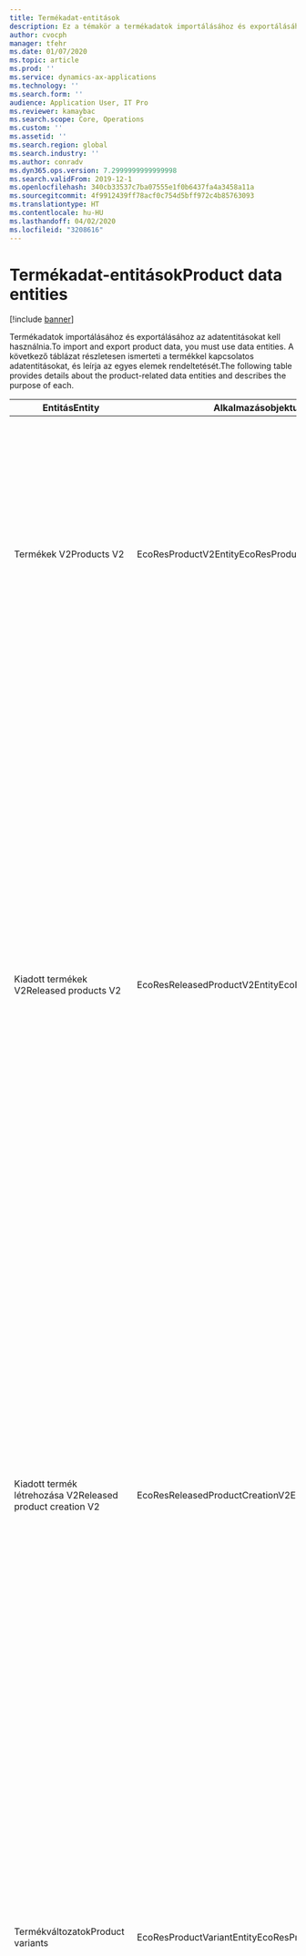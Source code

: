 ```yaml
---
title: Termékadat-entitások
description: Ez a témakör a termékadatok importálásához és exportálásához használt különböző entitásokkal kapcsolatos információkat tartalmazza.
author: cvocph
manager: tfehr
ms.date: 01/07/2020
ms.topic: article
ms.prod: ''
ms.service: dynamics-ax-applications
ms.technology: ''
ms.search.form: ''
audience: Application User, IT Pro
ms.reviewer: kamaybac
ms.search.scope: Core, Operations
ms.custom: ''
ms.assetid: ''
ms.search.region: global
ms.search.industry: ''
ms.author: conradv
ms.dyn365.ops.version: 7.2999999999999998
ms.search.validFrom: 2019-12-1
ms.openlocfilehash: 340cb33537c7ba07555e1f0b6437fa4a3458a11a
ms.sourcegitcommit: 4f9912439ff78acf0c754d5bff972c4b85763093
ms.translationtype: HT
ms.contentlocale: hu-HU
ms.lasthandoff: 04/02/2020
ms.locfileid: "3208616"
---
```

# <a name="product-data-entities"></a><span data-ttu-id="10193-103">Termékadat-entitások</span><span class="sxs-lookup"><span data-stu-id="10193-103">Product data entities</span></span>

[!include [banner](../includes/banner.md)]

<span data-ttu-id="10193-104">Termékadatok importálásához és exportálásához az adatentitásokat kell használnia.</span><span class="sxs-lookup"><span data-stu-id="10193-104">To import and export product data, you must use data entities.</span></span> <span data-ttu-id="10193-105">A következő táblázat részletesen ismerteti a termékkel kapcsolatos adatentitásokat, és leírja az egyes elemek rendeltetését.</span><span class="sxs-lookup"><span data-stu-id="10193-105">The following table provides details about the product-related data entities and describes the purpose of each.</span></span>

| <span data-ttu-id="10193-106">Entitás</span><span class="sxs-lookup"><span data-stu-id="10193-106">Entity</span></span> | <span data-ttu-id="10193-107">Alkalmazásobjektum-fa (AOT) neve (típus)</span><span class="sxs-lookup"><span data-stu-id="10193-107">Application Object Tree (AOT) name (type)</span></span> | <span data-ttu-id="10193-108">Jegyzetek</span><span class="sxs-lookup"><span data-stu-id="10193-108">Notes</span></span> |
|--------|-------------------------------------------|-------|
| <span data-ttu-id="10193-109">Termékek V2</span><span class="sxs-lookup"><span data-stu-id="10193-109">Products V2</span></span> | <span data-ttu-id="10193-110">EcoResProductV2Entity</span><span class="sxs-lookup"><span data-stu-id="10193-110">EcoResProductV2Entity</span></span> | <span data-ttu-id="10193-111">Ez az entitás megosztott termékek – egyedi termékek és alaptermékek importálásához és exportálásához használható.</span><span class="sxs-lookup"><span data-stu-id="10193-111">This entity is used to import and export shared products-distinct products and product masters.</span></span> <span data-ttu-id="10193-112">Lehetővé teszi a frissítéseket.</span><span class="sxs-lookup"><span data-stu-id="10193-112">It allows for updates.</span></span> <span data-ttu-id="10193-113">Nem támogatja a készletalapú SQL-műveleteket.</span><span class="sxs-lookup"><span data-stu-id="10193-113">It doesn't support set-based SQL operations.</span></span> <span data-ttu-id="10193-114">Engedélyezett az Open Data Protocol (OData) esetében.</span><span class="sxs-lookup"><span data-stu-id="10193-114">It's enabled for Open Data Protocol (OData).</span></span> |
| <span data-ttu-id="10193-115">Kiadott termékek V2</span><span class="sxs-lookup"><span data-stu-id="10193-115">Released products V2</span></span> | <span data-ttu-id="10193-116">EcoResReleasedProductV2Entity</span><span class="sxs-lookup"><span data-stu-id="10193-116">EcoResReleasedProductV2Entity</span></span> | <span data-ttu-id="10193-117">Ez az entitás kiadott termékek – egyedi termékek és alaptermékek importálásához és exportálásához használható.</span><span class="sxs-lookup"><span data-stu-id="10193-117">This entity is used to import and export released products-distinct products and product masters.</span></span> <span data-ttu-id="10193-118">Lehetővé teszi a frissítéseket.</span><span class="sxs-lookup"><span data-stu-id="10193-118">It allows for updates.</span></span> <span data-ttu-id="10193-119">A megosztott terméknek már létrehozott állapotban kell lennie.</span><span class="sxs-lookup"><span data-stu-id="10193-119">It requires that the shared product already be created.</span></span> <span data-ttu-id="10193-120">Amikor egy új, megjelent terméket importálnak, a megosztott termék kiadása történik.</span><span class="sxs-lookup"><span data-stu-id="10193-120">When a new released product is imported, a release of the shared product occurs.</span></span> <span data-ttu-id="10193-121">Külön entitások is léteznek, amelyek a kiadott alaptermék és a kiadott egyéni változatok importálására és exportálására használhatók.</span><span class="sxs-lookup"><span data-stu-id="10193-121">There are also separate entities that can be used to import and export released product masters and released distinct variants.</span></span> <span data-ttu-id="10193-122">Ez az entitás nem támogatja a halmazalapú SQL-műveleteket és a törlési műveleteket.</span><span class="sxs-lookup"><span data-stu-id="10193-122">This entity doesn't support set-based SQL operations or delete operations.</span></span> <span data-ttu-id="10193-123">Engedélyezett az OData esetében.</span><span class="sxs-lookup"><span data-stu-id="10193-123">It's enabled for OData.</span></span> |
| <span data-ttu-id="10193-124">Kiadott termék létrehozása V2</span><span class="sxs-lookup"><span data-stu-id="10193-124">Released product creation V2</span></span> | <span data-ttu-id="10193-125">EcoResReleasedProductCreationV2Entity</span><span class="sxs-lookup"><span data-stu-id="10193-125">EcoResReleasedProductCreationV2Entity</span></span> | <span data-ttu-id="10193-126">Ezzel az entitással egy lépésben importálhatók a megosztott termékek és a kiadott termékek.</span><span class="sxs-lookup"><span data-stu-id="10193-126">This entity is used to import shared products and released products in one step.</span></span> <span data-ttu-id="10193-127">Bár támogatja az exportokat, a használata nem ajánlott, mivel az entitás célja a termék létrehozása.</span><span class="sxs-lookup"><span data-stu-id="10193-127">Although it supports exports, that use isn't recommended, because the purpose of the entity is product creation.</span></span> <span data-ttu-id="10193-128">Nem támogat frissítéseket.</span><span class="sxs-lookup"><span data-stu-id="10193-128">It doesn't support updates.</span></span> <span data-ttu-id="10193-129">Mezők korlátozott készletét támogatja (a terméklétrehozásban elérhető mezőket).</span><span class="sxs-lookup"><span data-stu-id="10193-129">It supports a limited set of fields (fields that are available in the product creation dialog box).</span></span> <span data-ttu-id="10193-130">Nem támogatja a készletalapú SQL-műveleteket.</span><span class="sxs-lookup"><span data-stu-id="10193-130">It doesn't support set-based SQL operations.</span></span> <span data-ttu-id="10193-131">Nem jelenik meg az OData-n keresztül.</span><span class="sxs-lookup"><span data-stu-id="10193-131">It isn't exposed through OData.</span></span> |
| <span data-ttu-id="10193-132">Termékváltozatok</span><span class="sxs-lookup"><span data-stu-id="10193-132">Product variants</span></span> | <span data-ttu-id="10193-133">EcoResProductVariantEntity</span><span class="sxs-lookup"><span data-stu-id="10193-133">EcoResProductVariantEntity</span></span> | <span data-ttu-id="10193-134">Ez az entitás a megosztott termékváltozatok importálásához és exportálásához használható.</span><span class="sxs-lookup"><span data-stu-id="10193-134">This entity is used to import and export shared product variants.</span></span> <span data-ttu-id="10193-135">Lehetővé teszi a frissítéseket.</span><span class="sxs-lookup"><span data-stu-id="10193-135">It allows for updates.</span></span> <span data-ttu-id="10193-136">Szükséges, hogy a dimenzióértékek már létre legyenek hozva.</span><span class="sxs-lookup"><span data-stu-id="10193-136">It requires that dimension values already be created.</span></span> <span data-ttu-id="10193-137">Az integrációs kulcs az alaptermék és a termékdimenziók.</span><span class="sxs-lookup"><span data-stu-id="10193-137">The integration key is the product master plus product dimensions.</span></span> <span data-ttu-id="10193-138">Az entitás nem támogatja a készletalapú SQL-műveleteket.</span><span class="sxs-lookup"><span data-stu-id="10193-138">This entity doesn't support set-based SQL operations.</span></span> <span data-ttu-id="10193-139">Engedélyezett az OData esetében.</span><span class="sxs-lookup"><span data-stu-id="10193-139">It's enabled for OData.</span></span> <span data-ttu-id="10193-140">Támogatja a törlési műveleteket.</span><span class="sxs-lookup"><span data-stu-id="10193-140">It supports delete operations.</span></span> <span data-ttu-id="10193-141">Nem terjeszthető ki új termékdimenziók hozzáadásával.</span><span class="sxs-lookup"><span data-stu-id="10193-141">It can't be extended through the addition of new product dimensions.</span></span> |
| <span data-ttu-id="10193-142">Termékváltozatok termékazonosító alapján</span><span class="sxs-lookup"><span data-stu-id="10193-142">Product variants by product number identification</span></span> | <span data-ttu-id="10193-143">EcoResProductNumberIdentifiedProductVariantEntity</span><span class="sxs-lookup"><span data-stu-id="10193-143">EcoResProductNumberIdentifiedProductVariantEntity</span></span> | <span data-ttu-id="10193-144">Ez az entitás a megosztott termékváltozatok importálásához és exportálásához használható.</span><span class="sxs-lookup"><span data-stu-id="10193-144">This entity is used to import and export shared product variants.</span></span> <span data-ttu-id="10193-145">Lehetővé teszi a frissítéseket.</span><span class="sxs-lookup"><span data-stu-id="10193-145">It allows for updates.</span></span> <span data-ttu-id="10193-146">Szükséges, hogy a dimenzióértékek már létre legyenek hozva.</span><span class="sxs-lookup"><span data-stu-id="10193-146">It requires that dimension values already be created.</span></span> <span data-ttu-id="10193-147">Az integrációs kulcs a termékszám (míg a **Termékváltozatok** entitás integrációs kulcsa az alaptermék és a termékdimenziók).</span><span class="sxs-lookup"><span data-stu-id="10193-147">The integration key is the product number (whereas the integration key for the **Product variants** entity is the product master plus product dimensions).</span></span> |
| <span data-ttu-id="10193-148">Kiadott termékváltozatok</span><span class="sxs-lookup"><span data-stu-id="10193-148">Released product variants</span></span> | <span data-ttu-id="10193-149">EcoResReleasedProductVariantEntity</span><span class="sxs-lookup"><span data-stu-id="10193-149">EcoResReleasedProductVariantEntity</span></span> | <span data-ttu-id="10193-150">Ez az entitás a kiadott termékváltozatok importálásához és exportálásához használható.</span><span class="sxs-lookup"><span data-stu-id="10193-150">This entity is used to import and export released product variants.</span></span> <span data-ttu-id="10193-151">Lehetővé teszi a frissítéseket.</span><span class="sxs-lookup"><span data-stu-id="10193-151">It allows for updates.</span></span> <span data-ttu-id="10193-152">A megosztott termékváltozatoknak már létrehozott állapotban kell lenniük.</span><span class="sxs-lookup"><span data-stu-id="10193-152">It requires that shared product variants already be created.</span></span> <span data-ttu-id="10193-153">Amikor egy új, kiadott termékváltozatot importálnak, a megosztott termékváltozat kiadása történik.</span><span class="sxs-lookup"><span data-stu-id="10193-153">When a new released product variant is imported, a release of the shared product variant occurs.</span></span> <span data-ttu-id="10193-154">Az entitás nem támogatja a készletalapú SQL-műveleteket.</span><span class="sxs-lookup"><span data-stu-id="10193-154">This entity doesn't support set-based SQL operations.</span></span> <span data-ttu-id="10193-155">Engedélyezett az OData esetében.</span><span class="sxs-lookup"><span data-stu-id="10193-155">It's enabled for OData.</span></span> <span data-ttu-id="10193-156">Bár támogatja a törlési műveleteket, jelenleg ez a használat az aktuális platform hibája miatt az adatok sérülését okozza.</span><span class="sxs-lookup"><span data-stu-id="10193-156">Although it supports delete operations, that use currently causes data corruption because of a bug in the current platform.</span></span> <span data-ttu-id="10193-157">Az entitás nem terjeszthető ki új termékdimenziók hozzáadásával.</span><span class="sxs-lookup"><span data-stu-id="10193-157">This entity can't be extended through the addition of new product dimensions.</span></span> |
| <span data-ttu-id="10193-158">Kiadott termékváltozatok termékazonosító alapján</span><span class="sxs-lookup"><span data-stu-id="10193-158">Released product variants by product number identification</span></span> | <span data-ttu-id="10193-159">EcoResProductNumberIdentifiedReleasedProductVariantEntity</span><span class="sxs-lookup"><span data-stu-id="10193-159">EcoResProductNumberIdentifiedReleasedProductVariantEntity</span></span> | <span data-ttu-id="10193-160">Ez az entitás a **Kiadott termékváltozatok** entitásra hasonlít, de az integrációs kulcs a termékszám az alaptermék és a termékdimenziók helyett.</span><span class="sxs-lookup"><span data-stu-id="10193-160">This entity resembles the **Released product variants** entity, but the integration key is the product number instead of the product master plus product dimensions.</span></span> <span data-ttu-id="10193-161">Kiterjeszthető ki új termékdimenziók hozzáadásával.</span><span class="sxs-lookup"><span data-stu-id="10193-161">It can be extended through the addition of new product dimensions.</span></span> |
| <span data-ttu-id="10193-162">Értékesíthető kiadott termékek</span><span class="sxs-lookup"><span data-stu-id="10193-162">Sellable released products</span></span> | <span data-ttu-id="10193-163">EcoResSellableReleasedProductEntity</span><span class="sxs-lookup"><span data-stu-id="10193-163">EcoResSellableReleasedProductEntity</span></span> | <span data-ttu-id="10193-164">Ez az entitás csak értékesíthető termékek exportálására szolgál.</span><span class="sxs-lookup"><span data-stu-id="10193-164">This entity is used to export only sellable products.</span></span> <span data-ttu-id="10193-165">Az értékesíthető termékek olyan termékek, amelyek rendelkeznek az általuk megkövetelt információkkal annak érdekében, hogy azokat értékesítési rendelésekben használják.</span><span class="sxs-lookup"><span data-stu-id="10193-165">Sellable products are products that have the information that they require in order to be used in a sales order.</span></span> <span data-ttu-id="10193-166">Ugyanazok a szabályok vonatkoznak, ha egy termék ellenőrizve van az **Érvényesítés** funkcióval a **Kiadott termékek** oldalon.</span><span class="sxs-lookup"><span data-stu-id="10193-166">The same rules apply when a product is validated by using the **Validate** function on the **Released products** page.</span></span> |
| <span data-ttu-id="10193-167">Egyedi termékek kiadása V2</span><span class="sxs-lookup"><span data-stu-id="10193-167">Released Distinct products V2</span></span> | <span data-ttu-id="10193-168">EcoResDistinctProductV2Entity</span><span class="sxs-lookup"><span data-stu-id="10193-168">EcoResDistinctProductV2Entity</span></span> | <span data-ttu-id="10193-169">Ez az entitás csak egyedi termékek exportálására szolgál.</span><span class="sxs-lookup"><span data-stu-id="10193-169">This entity is used to export distinct products.</span></span> <span data-ttu-id="10193-170">Ezek az egyedi termékek lehetnek termékek, termékaltípusok és termékváltozatok.</span><span class="sxs-lookup"><span data-stu-id="10193-170">Those distinct products can be products, subtype products, and product variants.</span></span> |
| <span data-ttu-id="10193-171">Kiadott alaptermékek V2</span><span class="sxs-lookup"><span data-stu-id="10193-171">Released products masters V2</span></span> | <span data-ttu-id="10193-172">EcoResProductMasterV2Entity</span><span class="sxs-lookup"><span data-stu-id="10193-172">EcoResProductMasterV2Entity</span></span> | <span data-ttu-id="10193-173">Ez az entitás a megosztott alaptermékek importálásához és exportálásához használható.</span><span class="sxs-lookup"><span data-stu-id="10193-173">This entity is used to import and export product masters.</span></span> <span data-ttu-id="10193-174">Az adatkezelés nem engedélyezett.</span><span class="sxs-lookup"><span data-stu-id="10193-174">It isn't enabled for data management.</span></span> |
| <span data-ttu-id="10193-175">Cikk - vonalkód</span><span class="sxs-lookup"><span data-stu-id="10193-175">Item - bar code</span></span> | <span data-ttu-id="10193-176">EcoResProductBarcodeEntity</span><span class="sxs-lookup"><span data-stu-id="10193-176">EcoResProductBarcodeEntity</span></span> | <span data-ttu-id="10193-177">Ez az entitás csak termékek és vonalkódok exportálására szolgál.</span><span class="sxs-lookup"><span data-stu-id="10193-177">This entity is used to export products and bar codes.</span></span> |
| <span data-ttu-id="10193-178">Termékéletciklus állapotai</span><span class="sxs-lookup"><span data-stu-id="10193-178">Product lifecycle states</span></span> | <span data-ttu-id="10193-179">EcoResProductLifecycleSateEntity</span><span class="sxs-lookup"><span data-stu-id="10193-179">EcoResProductLifecycleSateEntity</span></span> | <span data-ttu-id="10193-180">Ez az entitás a termékhez rendelhető különböző termékéletciklus-állapotok importálására és exportálására szolgál.</span><span class="sxs-lookup"><span data-stu-id="10193-180">This entity is used to import and export the different product lifecycle states that can be assigned to a product.</span></span> |

> [!NOTE]
> <span data-ttu-id="10193-181">A **Kiadott termékek V2** adatentitással csak akkor importálhat termékeket a rendszerbe, ha már létrehozta a megosztott terméket.</span><span class="sxs-lookup"><span data-stu-id="10193-181">You can use the **Released Products V2** data entity to import products into the system only if the shared product has already been created.</span></span> <span data-ttu-id="10193-182">Ellenkező esetben, ha termékeket szeretne importálni a rendszerbe, a **Termék létrehozása** adatentitást kell használnia.</span><span class="sxs-lookup"><span data-stu-id="10193-182">Otherwise, to import products into the system, you must use the **Product creation** data entity.</span></span>
